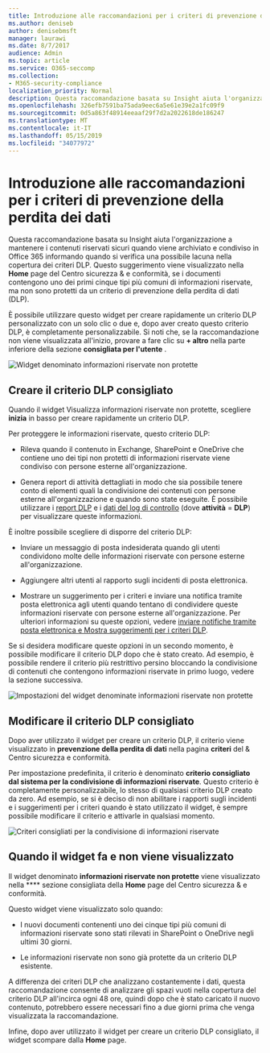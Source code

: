 ```yaml
---
title: Introduzione alle raccomandazioni per i criteri di prevenzione della perdita dei dati
ms.author: deniseb
author: denisebmsft
manager: laurawi
ms.date: 8/7/2017
audience: Admin
ms.topic: article
ms.service: O365-seccomp
ms.collection:
- M365-security-compliance
localization_priority: Normal
description: Questa raccomandazione basata su Insight aiuta l'organizzazione a mantenere i contenuti riservati sicuri quando viene archiviato e condiviso in Office 365 informando quando si verifica una possibile lacuna nella copertura dei criteri DLP. Questo suggerimento viene visualizzato nella Home page del Centro sicurezza &amp; e conformità, se i documenti contengono uno dei primi cinque tipi più comuni di informazioni riservate ma non sono protetti da un criterio DLP.
ms.openlocfilehash: 326efb7591ba75ada9eec6a5e61e39e2a1fc09f9
ms.sourcegitcommit: 0d5a863f48914eeaaf29f7d2a2022618de186247
ms.translationtype: MT
ms.contentlocale: it-IT
ms.lasthandoff: 05/15/2019
ms.locfileid: "34077972"
---
```

# <a name="get-started-with-dlp-policy-recommendations"></a>Introduzione alle raccomandazioni per i criteri di prevenzione della perdita dei dati

Questa raccomandazione basata su Insight aiuta l'organizzazione a mantenere i contenuti riservati sicuri quando viene archiviato e condiviso in Office 365 informando quando si verifica una possibile lacuna nella copertura dei criteri DLP. Questo suggerimento viene visualizzato nella **Home** page del Centro sicurezza &amp; e conformità, se i documenti contengono uno dei primi cinque tipi più comuni di informazioni riservate, ma non sono protetti da un criterio di prevenzione della perdita di dati (DLP). 
  
È possibile utilizzare questo widget per creare rapidamente un criterio DLP personalizzato con un solo clic o due e, dopo aver creato questo criterio DLP, è completamente personalizzabile. Si noti che, se la raccomandazione non viene visualizzata all'inizio, provare a fare clic su **+ altro** nella parte inferiore della sezione **consigliata per l'utente** . 
  
![Widget denominato informazioni riservate non protette](media/91bc04d2-6eff-4294-8b73-b2d56d26ffc4.png)
  
## <a name="create-the-recommended-dlp-policy"></a>Creare il criterio DLP consigliato

Quando il widget Visualizza informazioni riservate non protette, scegliere **inizia** in basso per creare rapidamente un criterio DLP. 
  
Per proteggere le informazioni riservate, questo criterio DLP:
  
- Rileva quando il contenuto in Exchange, SharePoint e OneDrive che contiene uno dei tipi non protetti di informazioni riservate viene condiviso con persone esterne all'organizzazione.
    
- Genera report di attività dettagliati in modo che sia possibile tenere conto di elementi quali la condivisione dei contenuti con persone esterne all'organizzazione e quando sono state eseguite. È possibile utilizzare i [report DLP](view-the-dlp-reports.md) e i [dati del log di controllo](search-the-audit-log-in-security-and-compliance.md) (dove **attività** = **DLP**) per visualizzare queste informazioni.
    
È inoltre possibile scegliere di disporre del criterio DLP:
  
- Inviare un messaggio di posta indesiderata quando gli utenti condividono molte delle informazioni riservate con persone esterne all'organizzazione.
    
- Aggiungere altri utenti al rapporto sugli incidenti di posta elettronica.
    
- Mostrare un suggerimento per i criteri e inviare una notifica tramite posta elettronica agli utenti quando tentano di condividere queste informazioni riservate con persone esterne all'organizzazione. Per ulteriori informazioni su queste opzioni, vedere [inviare notifiche tramite posta elettronica e Mostra suggerimenti per i criteri DLP](use-notifications-and-policy-tips.md).
    
Se si desidera modificare queste opzioni in un secondo momento, è possibile modificare il criterio DLP dopo che è stato creato. Ad esempio, è possibile rendere il criterio più restrittivo persino bloccando la condivisione di contenuti che contengono informazioni riservate in primo luogo, vedere la sezione successiva.
  
![Impostazioni del widget denominate informazioni riservate non protette](media/b6106cbd-1bed-4582-aaef-b678de470c9b.png)
  
## <a name="edit-the-recommended-dlp-policy"></a>Modificare il criterio DLP consigliato

Dopo aver utilizzato il widget per creare un criterio DLP, il criterio viene visualizzato in **prevenzione della perdita di dati** nella pagina **criteri** del &amp; Centro sicurezza e conformità. 
  
Per impostazione predefinita, il criterio è denominato **criterio consigliato dal sistema per la condivisione di informazioni riservate**. Questo criterio è completamente personalizzabile, lo stesso di qualsiasi criterio DLP creato da zero. Ad esempio, se si è deciso di non abilitare i rapporti sugli incidenti e i suggerimenti per i criteri quando è stato utilizzato il widget, è sempre possibile modificare il criterio e attivarle in qualsiasi momento.
  
![Criteri consigliati per la condivisione di informazioni riservate](media/2fc49f25-ec25-4433-add4-d60f73888f13.png)
  
## <a name="when-the-widget-does-and-does-not-appear"></a>Quando il widget fa e non viene visualizzato

Il widget denominato **informazioni riservate non protette** viene visualizzato nella **** sezione consigliata della **Home** page del Centro sicurezza &amp; e conformità. 
  
Questo widget viene visualizzato solo quando:
  
- I nuovi documenti contenenti uno dei cinque tipi più comuni di informazioni riservate sono stati rilevati in SharePoint o OneDrive negli ultimi 30 giorni.
    
- Le informazioni riservate non sono già protette da un criterio DLP esistente.
    
A differenza dei criteri DLP che analizzano costantemente i dati, questa raccomandazione consente di analizzare gli spazi vuoti nella copertura del criterio DLP all'incirca ogni 48 ore, quindi dopo che è stato caricato il nuovo contenuto, potrebbero essere necessari fino a due giorni prima che venga visualizzata la raccomandazione.
  
Infine, dopo aver utilizzato il widget per creare un criterio DLP consigliato, il widget scompare dalla **Home** page. 
  

